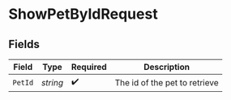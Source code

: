 # ShowPetByIdRequest


## Fields

| Field                         | Type                          | Required                      | Description                   |
| ----------------------------- | ----------------------------- | ----------------------------- | ----------------------------- |
| `PetId`                       | *string*                      | :heavy_check_mark:            | The id of the pet to retrieve |